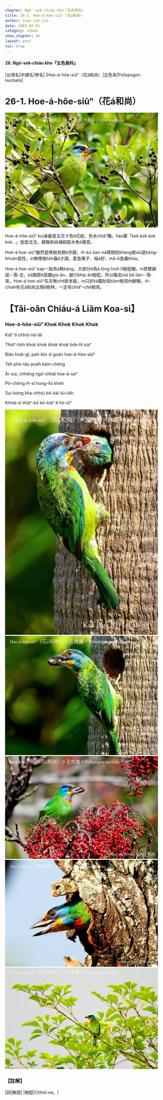 ```yaml
---
chapter: Ngó͘-sek-chiáu kho『五色鳥科』
title: 26-1. Hoe-á-hôe-siūⁿ（花á和尚）
author: Siau Lah-jih
date: 2003-02-01
category: chheh
show_chapter: 26
layout: post
toc: true
---
```


#### 26. Ngó͘-sek-chiáu kho『五色鳥科』


|台灣名|中譯名|學名|
|Hoe-á-hôe-siūⁿ（花á和尚）|五色鳥|Psilopogon nuchalis|

# 26-1. Hoe-á-hôe-siūⁿ（花á和尚）

![](../too5/26/26-1-7.Hoe-á-hôe-siūⁿ.jpg)


Hoe-á-hôe-siūⁿ kui身軀是五花十色ê花紋，色水chiâⁿ豔，háu聲「kok kok kok kok…」低低沈沈，親像和尚誦經敲木魚ê聲音。

Hoe-á hoe-siūⁿ雖然是啄樹鳥類ê宗親，m̄-kú kan-nā啄樹挖khang做siū是kāng-khoán習性，in無啄樹lia̍h蟲ê才調，愛食果子、榕á籽，mā-ē食蟲thōa。

Hoe-á hoe-siūⁿ kap一般鳥á無kāng，大部分ê鳥á lóng hioh tī樹椏睏，in將雙腳屈--落-去，kā關節ê筋腱giú-ân，腳爪khip ân樹椏，所以睏去mā bē liàn--落-來。Hoe-á hoe-siūⁿ先天無chit款本能，in只好kā腹肚貼tiàm樹洞內歇睏，m̄-chiah有花á和尚出現ê樹林，一定有chiâⁿ-chē樹洞。


# 【Tâi-oân Chiáu-á Liām Koa-si】

### **Hoe-á-hôe-siūⁿ Khok Khok Khok Khok**

Kiâⁿ tī chhiū-nâ-lāi

Thiaⁿ-tio̍h khok khok khok khok bo̍k-hî siaⁿ

Bián hoâi-gî, pah-bīn sī goán hoe-á-hôe-siūⁿ

Teh phò-tāu poa̍h kám-chêng

Ài-súi, chhēng ngó͘-chhái hoe-á-saⁿ 

Pó-chèng m̄-sī hong-liû kheh

Sui-bóng kha-chhiú bô-kài liú-lia̍h

Khiok-sī thiàⁿ-bó͘ kò͘-kiáⁿ ê hó-iūⁿ



![](../too5/26/26-1-1.Hoe-á-hôe-siūⁿ.jpg)
![](../too5/26/26-1-3.Hoe-á-hôe-siūⁿ.jpg)
![](../too5/26/26-1-4.Hoe-á-hôe-siūⁿ.jpg)
![](../too5/26/26-1-5.Hoe-á-hôe-siūⁿ.jpg)
![](../too5/26/26-1-6.Hoe-á-hôe-siūⁿ.jpg)



### 【註解】

|詞|解說|
|樹椏|Chhiū-oe。|

